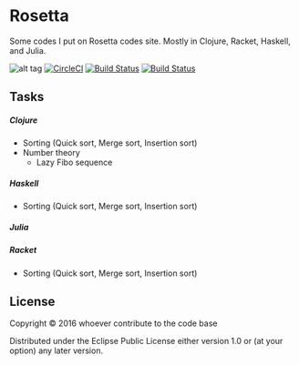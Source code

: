# Rosetta

Some codes I put on Rosetta codes site.
Mostly in Clojure, Racket, Haskell, and Julia.

![alt tag](https://circleci.com/gh/squest/Rosetta.svg?style=shield)
[![CircleCI](https://circleci.com/gh/squest/Rosetta.svg?style=svg)](https://circleci.com/gh/squest/rosetta)
[![Build Status](https://travis-ci.org/squest/Rosetta.svg?branch=master)](https://travis-ci.org/squest/Rosetta)
[![Build Status](https://snap-ci.com/squest/Rosetta/branch/master/build_image)](https://snap-ci.com/squest/Rosetta/branch/master)

## Tasks

##### Clojure

- Sorting (Quick sort, Merge sort, Insertion sort)
- Number theory
  - Lazy Fibo sequence

##### Haskell

- Sorting (Quick sort, Merge sort, Insertion sort)

##### Julia

##### Racket 

- Sorting (Quick sort, Merge sort, Insertion sort)

## License

Copyright © 2016 whoever contribute to the code base

Distributed under the Eclipse Public License either version 1.0 or (at
your option) any later version.
